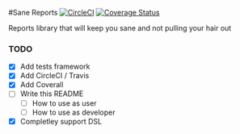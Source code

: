 #Sane Reports
[![CircleCI](https://circleci.com/gh/demisto/sane-reports.svg?style=svg&circle-token=eac6cf719d42f37bfa95f8a33112970fe4799cc5)](https://circleci.com/gh/demisto/sane-reports)
[![Coverage Status](https://coveralls.io/repos/github/demisto/sane-reports/badge.svg?branch=master&t=C6DzM5)](https://coveralls.io/github/demisto/sane-reports?branch=master)

Reports library that will keep you sane and not pulling your hair out

### TODO
- [x] Add tests framework
- [x] Add CircleCI / Travis
- [x] Add Coverall
- [ ] Write this README
  - [ ] How to use as user 
  - [ ] How to use as developer
- [x] Completley support DSL
